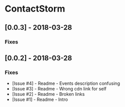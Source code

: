 # ContactStorm

## [0.0.3] - 2018-03-28

### Fixes

## [0.0.2] - 2018-03-28

### Fixes

- [Issue #4] - Readme - Events description confusing
- [Issue #3] - Readme - Wrong cdn link for self
- [Issue #2] - Readme - Broken links
- [Issue #1] - Readme - Intro
